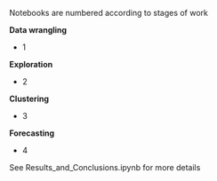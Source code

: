 Notebooks are numbered according to stages of work

**Data wrangling**

* 1

**Exploration**

* 2

**Clustering**

* 3

**Forecasting**

* 4

See Results_and_Conclusions.ipynb for more details


